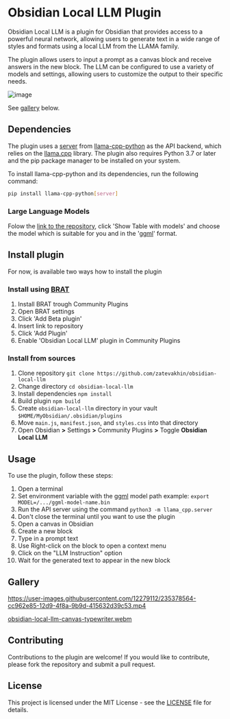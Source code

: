 # Obsidian Local LLM Plugin

Obsidian Local LLM is a plugin for Obsidian that provides access to a powerful neural network, allowing users to generate text in a wide range of styles and formats using a local LLM from the LLAMA family.

The plugin allows users to input a prompt as a canvas block and receive answers in the new block. The LLM can be configured to use a variety of models and settings, allowing users to customize the output to their specific needs.

![image](https://user-images.githubusercontent.com/12279112/235395999-40b9c136-5962-4fc9-9273-4657b1e8c3bf.png)

See [gallery](https://github.com/zatevakhin/obsidian-local-llm/edit/main/README.md#gallery) below.


## Dependencies
The plugin uses a [server](https://github.com/abetlen/llama-cpp-python/blob/main/llama_cpp/server/__main__.py) from [llama-cpp-python](https://github.com/abetlen/llama-cpp-python) as the API backend, which relies on the [llama.cpp](https://github.com/ggerganov/llama.cpp) library. The plugin also requires Python 3.7 or later and the pip package manager to be installed on your system.

To install llama-cpp-python and its dependencies, run the following command:

```bash
pip install llama-cpp-python[server]
```
### Large Language Models
Folow the [link to the repository](https://github.com/underlines/awesome-marketing-datascience/blob/master/awesome-ai.md), click 'Show Table with models' and choose the model which is suitable for you and in the '[ggml](https://github.com/ggerganov/ggml)' format.

## Install plugin
For now, is available two ways how to install the plugin

### Install using [BRAT](https://github.com/TfTHacker/obsidian42-brat)
1. Install BRAT trough Community Plugins
2. Open BRAT settings
3. Click 'Add Beta plugin'
4. Insert link to repository
5. Click 'Add Plugin'
5. Enable 'Obsidian Local LLM' plugin in Community Plugins

### Install from sources
1. Clone repository `git clone https://github.com/zatevakhin/obsidian-local-llm`
2. Change directory `cd obsidian-local-llm`
3. Install dependencies `npm install`
4. Build plugin `npm build`
5. Create `obsidian-local-llm` directory in your vault `$HOME/MyObsidian/.obsidian/plugins`
6. Move `main.js`, `manifest.json`, and `styles.css` into that directory
7. Open Obsidian **>** Settings **>** Community Plugins **>** Toggle **Obsidian Local LLM**

## Usage
To use the plugin, follow these steps:

1. Open a terminal
2. Set environment variable with the [ggml](https://github.com/ggerganov/ggml) model path example: `export MODEL=/.../ggml-model-name.bin`
2. Run the API server using the command `python3 -m llama_cpp.server`
3. Don't close the terminal until you want to use the plugin
1. Open a canvas in Obsidian
2. Create a new block
3. Type in a prompt text
4. Use Right-click on the block to open a context menu
5. Click on the "LLM Instruction" option
6. Wait for the generated text to appear in the new block

## Gallery

https://user-images.githubusercontent.com/12279112/235378564-cc962e85-12d9-4f8a-9b9d-415632d39c53.mp4

[obsidian-local-llm-canvas-typewriter.webm](https://user-images.githubusercontent.com/12279112/235395542-ee4009ef-9b8d-4944-8c49-08bda95e5988.webm)



## Contributing

Contributions to the plugin are welcome! If you would like to contribute, please fork the repository and submit a pull request.


## License

This project is licensed under the MIT License - see the [LICENSE](LICENSE) file for details.
